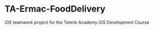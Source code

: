 TA-Ermac-FoodDelivery
=====================

iOS teamwork project for the Telerik Academy iOS Development Course
